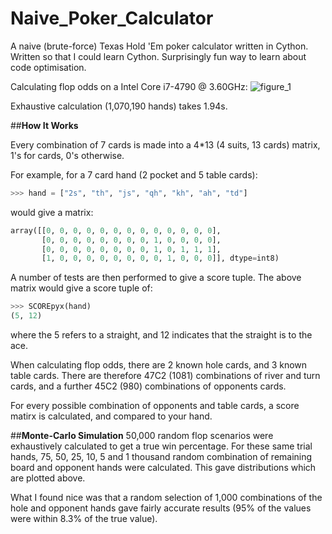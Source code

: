 # Naive_Poker_Calculator
A naive (brute-force) Texas Hold 'Em poker calculator written in Cython. Written so that I could learn Cython. Surprisingly fun way to learn about code optimisation.

Calculating flop odds on a Intel Core i7-4790 @ 3.60GHz:
![figure_1](https://cloud.githubusercontent.com/assets/20742138/20135386/69dad068-a667-11e6-8b37-04ad9285c1e0.png)

Exhaustive calculation (1,070,190 hands) takes 1.94s.

##**How It Works**

Every combination of 7 cards is made into a 4*13 (4 suits, 13 cards) matrix, 1's for cards, 0's otherwise.

For example, for a 7 card hand (2 pocket and 5 table cards):

```python
>>> hand = ["2s", "th", "js", "qh", "kh", "ah", "td"]
```

would give a matrix:

```python
array([[0, 0, 0, 0, 0, 0, 0, 0, 0, 0, 0, 0, 0],
       [0, 0, 0, 0, 0, 0, 0, 0, 1, 0, 0, 0, 0],
       [0, 0, 0, 0, 0, 0, 0, 0, 1, 0, 1, 1, 1],
       [1, 0, 0, 0, 0, 0, 0, 0, 0, 1, 0, 0, 0]], dtype=int8)
```

 A number of tests are then performed to give a score tuple. The above matrix would give a score tuple of:

```python
>>> SCOREpyx(hand)
(5, 12)
```
where the 5 refers to a straight, and 12 indicates that the straight is to the ace.

When calculating flop odds, there are 2 known hole cards, and 3 known table cards.
There are therefore 47C2 (1081) combinations of river and turn cards, and a further 45C2 (980) combinations of opponents cards.

For every possible combination of opponents and table cards, a score matirx is calculated, and compared to your hand.

##**Monte-Carlo Simulation**
50,000 random flop scenarios were exhaustively calculated to get a true win percentage. For these same trial hands, 75, 50, 25, 10, 5 and 1 thousand random combination of remaining board and opponent hands were calculated. This gave distributions which are plotted above.

What I found nice was that a random selection of 1,000 combinations of the hole and opponent hands gave fairly accurate results (95% of the values were within 8.3% of the true value). 

